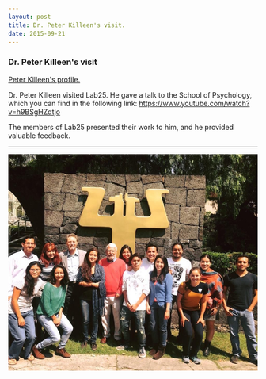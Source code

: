 ```yaml
---
layout: post
title: Dr. Peter Killeen's visit.
date: 2015-09-21
---
```


### Dr. Peter Killeen's visit

<a class='link' href="https://isearch.asu.edu/profile/56114">Peter Killeen's profile. </a>

Dr. Peter Killeen visited Lab25. He gave a talk to the School of Psychology, which you can find in the following link: <a class='link' href="https://www.youtube.com/watch?v=h9BSgHZdtjo">https://www.youtube.com/watch?v=h9BSgHZdtjo</a>

The members of Lab25 presented their work to him, and he provided valuable feedback. 

____  

![Alt text](/LabPictures/IMG_2274.jpg)


